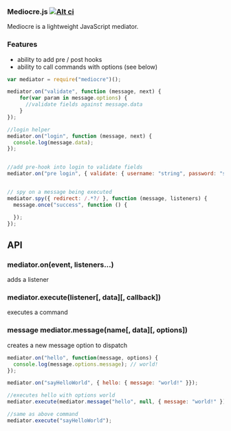 ### Mediocre.js [![Alt ci](https://travis-ci.org/classdojo/mediocre.js.png)](https://travis-ci.org/classdojo/mediocre.js)

Mediocre is a lightweight JavaScript mediator.

### Features

- ability to add pre / post hooks
- ability to call commands with options (see below)

```javascript
var mediator = require("mediocre")();

mediator.on("validate", function (message, next) {
    for(var param in message.options) {
      //validate fields against message.data
    }
});

//login helper
mediator.on("login", function (message, next) {
  console.log(message.data);
});


//add pre-hook into login to validate fields
mediator.on("pre login", { validate: { username: "string", password: "string" }});


// spy on a message being executed
mediator.spy({ redirect: /.*?/ }, function (message, listeners) {
  message.once("success", function () {

  });
});

```


## API

### mediator.on(event, listeners...)

adds a listener

### mediator.execute(listener[, data][, callback])

executes a command

### message mediator.message(name[, data][, options])

creates a new message option to dispatch

```javascript
mediator.on("hello", function(message, options) {
  console.log(message.options.message); // world!
});

mediator.on("sayHelloWorld", { hello: { message: "world!" }});

//executes hello with options world
mediator.execute(mediator.message("hello", null, { message: "world!" }));

//same as above command
mediator.execute("sayHelloWorld");
```
